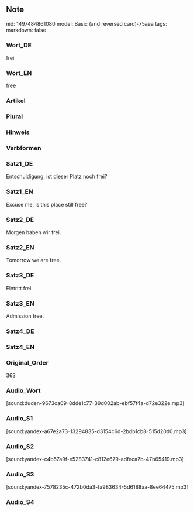 ## Note
nid: 1497484861080
model: Basic (and reversed card)-75aea
tags: 
markdown: false

### Wort_DE
frei

### Wort_EN
free

### Artikel


### Plural


### Hinweis


### Verbformen


### Satz1_DE
Entschuldigung, ist dieser Platz noch frei?

### Satz1_EN
Excuse me, is this place still free?

### Satz2_DE
Morgen haben wir frei.

### Satz2_EN
Tomorrow we are free.

### Satz3_DE
Eintritt frei.

### Satz3_EN
Admission free.

### Satz4_DE


### Satz4_EN


### Original_Order
363

### Audio_Wort
[sound:duden-9673ca09-8dde1c77-39d002ab-ebf57f4a-d72e322e.mp3]

### Audio_S1
[sound:yandex-a67e2a73-13294835-d3154c6d-2bdb1cb8-515d20d0.mp3]

### Audio_S2
[sound:yandex-c4b57a9f-e5283741-c812e679-adfeca7b-47b65419.mp3]

### Audio_S3
[sound:yandex-7578235c-472b0da3-fa983634-5d6188aa-8ee64475.mp3]

### Audio_S4

